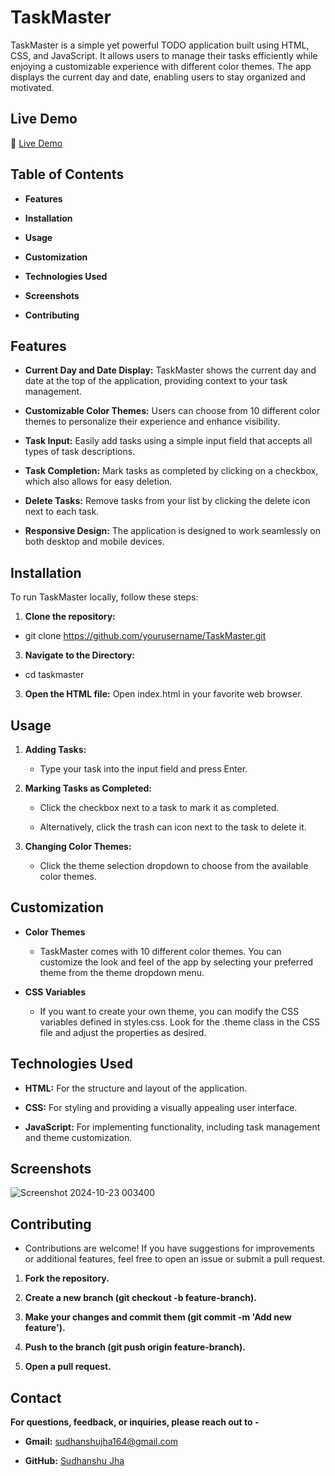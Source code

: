 # TaskMaster

TaskMaster is a simple yet powerful TODO application built using HTML, CSS, and JavaScript. It allows users to manage their tasks efficiently while enjoying a customizable experience with different color themes. The app displays the current day and date, enabling users to stay organized and motivated.

## Live Demo

🔴 [Live Demo]()

## Table of Contents

- **Features**

- **Installation**

- **Usage**

- **Customization**

- **Technologies Used**

- **Screenshots**

- **Contributing**

## Features

- **Current Day and Date Display:** TaskMaster shows the current day and date at the top of the application, providing context to your task management.

- **Customizable Color Themes:** Users can choose from 10 different color themes to personalize their experience and enhance visibility.

- **Task Input:** Easily add tasks using a simple input field that accepts all types of task descriptions.

- **Task Completion:** Mark tasks as completed by clicking on a checkbox, which also allows for easy deletion.

- **Delete Tasks:** Remove tasks from your list by clicking the delete icon next to each task.

- **Responsive Design:** The application is designed to work seamlessly on both desktop and mobile devices.

## Installation

To run TaskMaster locally, follow these steps:

1. **Clone the repository:**

- git clone https://github.com/yourusername/TaskMaster.git

3. **Navigate to the Directory:**

- cd taskmaster

3. **Open the HTML file:** Open index.html in your favorite web browser.

## Usage

1. **Adding Tasks:**

    - Type your task into the input field and press Enter.

3. **Marking Tasks as Completed:**

    - Click the checkbox next to a task to mark it as completed.

    - Alternatively, click the trash can icon next to the task to delete it.

3. **Changing Color Themes:**

    - Click the theme selection dropdown to choose from the available color themes.

## Customization

- **Color Themes**

   - TaskMaster comes with 10 different color themes. You can customize the look and feel of the app by selecting your preferred theme from the theme dropdown menu.

- **CSS Variables**

   - If you want to create your own theme, you can modify the CSS variables defined in styles.css. Look for the .theme class in the CSS file and adjust the properties as desired.

## Technologies Used

- **HTML:** For the structure and layout of the application.

- **CSS:** For styling and providing a visually appealing user interface.

- **JavaScript:** For implementing functionality, including task management and theme customization.

## Screenshots

![Screenshot 2024-10-23 003400](https://github.com/user-attachments/assets/971abcef-e438-4061-959c-b8242c6e2dc6)

## Contributing

- Contributions are welcome! If you have suggestions for improvements or additional features, feel free to open an issue or submit a pull request.

1. **Fork the repository.**

2. **Create a new branch (git checkout -b feature-branch).**

3. **Make your changes and commit them (git commit -m 'Add new feature').**

4. **Push to the branch (git push origin feature-branch).**

5. **Open a pull request.**


## Contact

**For questions, feedback, or inquiries, please reach out to -** 

- **Gmail:** sudhanshujha164@gmail.com

- **GitHub:** [Sudhanshu Jha](https://github.com/sudhanshu-j)

